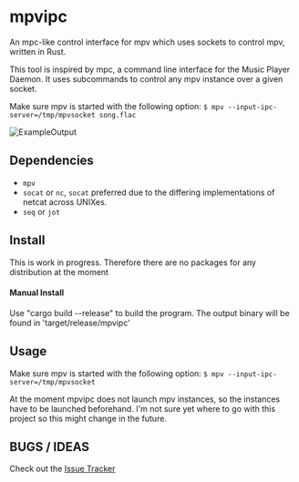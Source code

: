 # mpvipc

An mpc-like control interface for mpv which uses sockets to control mpv, written in Rust.

This tool is inspired by mpc, a command line interface for the Music Player Daemon.
It uses subcommands to control any mpv instance over a given socket.

Make sure mpv is started with the following option:
`
$ mpv --input-ipc-server=/tmp/mpvsocket song.flac
`


![ExampleOutput](https://github.com/Wildefyr/mpvc/blob/master/output.png)

## Dependencies

- `mpv`
- `socat` or `nc`, `socat` preferred due to the differing implementations of
netcat across UNIXes.
- `seq` or `jot`

## Install

This is work in progress. Therefore there are no packages for any distribution at the moment

#### Manual Install

Use "cargo build --release" to build the program.
The output binary will be found in 'target/release/mpvipc'

## Usage

Make sure mpv is started with the following option:
`
$ mpv --input-ipc-server=/tmp/mpvsocket
`

At the moment mpvipc does not launch mpv instances, so the instances have to be launched beforehand.
I'm not sure yet where to go with this project so this might change in the future.

## BUGS / IDEAS

Check out the [Issue Tracker](https://github.com/freijon/mpvipc/issues)
